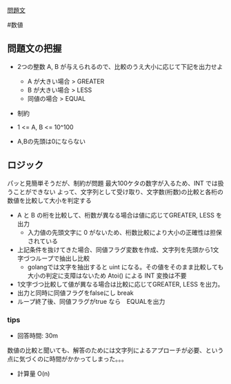 [問題文](https://atcoder.jp/contests/abc059/tasks/abc059_b)

#数値

## 問題文の把握

- 2つの整数 A, B が与えられるので、比較のうえ大小に応じて下記を出力せよ
  - A が大きい場合 > GREATER
  - B が大きい場合 > LESS
  - 同値の場合 > EQUAL

- 制約
- 1 <= A, B <= 10^100
- A,Bの先頭は0にならない

## ロジック

パッと見簡単そうだが、制約が問題
最大100ケタの数字が入るため、INT では扱うことができない
よって、文字列として受け取り、文字数(桁数)の比較と各桁の数値を比較して大小を判定する

- A と B の桁を比較して、桁数が異なる場合は値に応じてGREATER, LESS を出力
  - 入力値の先頭文字に 0 がないため、桁数比較により大小の正確性は担保されている
- 上記条件を抜けてきた場合、同値フラグ変数を作成、文字列を先頭から1文字づつループで抽出し比較
  - golangでは文字を抽出すると uint になる。その値をそのまま比較しても大小の判定に支障はないため Atoi() による INT 変換は不要
- 1文字づつ比較して値が異なる場合は比較に応じてGREATER, LESS を出力。
- 出力と同時に同値フラグをfalseにし break 
- ループ終了後、同値フラグがtrue なら　EQUALを出力

### tips

- 回答時間: 30m

数値の比較と聞いても、解答のためには文字列によるアプローチが必要、という点に気づくのに時間がかかってしまった。。。  

- 計算量 O(n)
